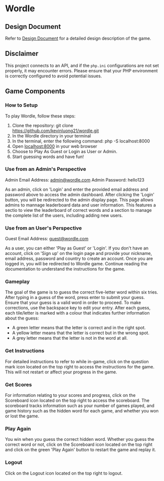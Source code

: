 # Wordle

## Design Document
Refer to [Design Document](/docs/design_system.md) for a detailed design description of the game.

## Disclaimer
This project connects to an API, and if the `php.ini` configurations are not set properly, it may encounter errors. Please ensure that your PHP environment is correctly configured to avoid potential issues.

## Game Components

### How to Setup
To play Wordle, follow these steps:
1. Clone the repository: git clone https://github.com/kevinluong21/wordle.git
2. In the Wordle directory in your terminal
3. In the terminal, enter the following command: php -S localhost:8000
2. Open [localhost:8000](<http://localhost:8000)>) in your web browser
3. Choose to Play As Guest or Login as User or Admin. 
4. Start guessing words and have fun!

### Use from an Admin's Perspective

Admin Email Address: admin@wordle.com
Admin Password: hello123

As an admin, click on 'Login' and enter the provided email address and password above to access the admin dashboard. After clicking the 'Login' button, you will be redirected to the admin display page. This page allows admins to mannage leaderboard data and user information. This features a sectio to view the leaderboard of correct words and a section to manage the complete list of the users, including adding new users. 

### Use from an User's Perspective

Guest Email Address: guest@wordle.com

As a user, you can either 'Play as Guest' or 'Login'. If you don't have an account, click on 'Sign up' on the login page and provide your nickname, email address, password and country to create an account. Once you are logged in, you will be redirected to Wordle game. Continue reading the documentation to understand the instructions for the game. 

### Gameplay
The goal of the game is to guess the correct five-letter word within six tries. After typing in a guess of the word, press enter to submit your guess. Ensure that your guess is a valid word in order to proceed. To make corrections, use the backspace key to edit your entry. 
After each guess, each tile/letter is marked with a colour that indicates further information about the guess:
- A green letter means that the letter is correct and in the right spot. 
- A yellow letter means that the letter is correct but in the wrong spot. 
- A grey letter means that the letter is not in the word at all.

### Get Instructions
For detailed instructions to refer to while in-game, click on the question mark icon located on the top right to access the instructions for the game. This will not restart or affect your progress in the game. 

### Get Scores
For information relating to your scores and progress, click on the Scoreboard icon located on the top right to access the scoreboard. The scoreboard tracks information such as your number of games played, and game history such as the hidden word for each game, and whether you won or lost the game.

### Play Again
You win when you guess the correct hidden word. Whether you guess the correct word or not, click on the Scoreboard icon located on the top right and click on the green 'Play Again' button to restart the game and replay it. 

### Logout
Click on the Logout icon located on the top right to logout. 